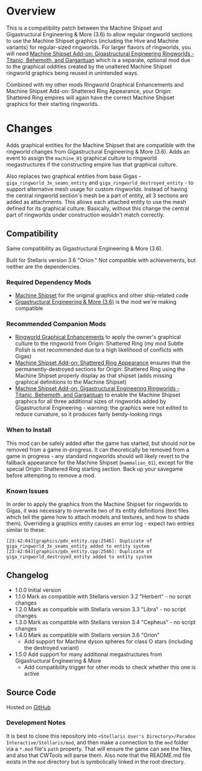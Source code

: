 # Overview

This is a compatibility patch between the Machine Shipset and Gigastructural Engineering & More (3.6) to allow regular ringworld sections to use the Machine Shipset graphics (including the Hive and Machine variants) for regular-sized ringworlds.  For larger flavors of ringworlds, you will need [Machine Shipset Add-on: Gigastructural Engineering Ringworlds - Titanic, Behemoth, and Gargantuan](https://steamcommunity.com/sharedfiles/filedetails/?id=2644469566) which is a separate, optional mod due to the graphical oddities created by the unaltered Machine Shipset ringworld graphics being reused in unintended ways.

Combined with my other mods Ringworld Graphical Enhancements and Machine Shipset Add-on: Shattered Ring Appearance, your Origin: Shattered Ring empires will again have the correct Machine Shipset graphics for their starting ringworlds.

# Changes

Adds graphical entities for the Machine Shipset that are compatible with the ringworld changes from Gigastructural Engineering & More (3.6).  Adds an event to assign the `machine_01` graphical culture to ringworld megastructures if the constructing empire has that graphical culture.

Also replaces two graphical entities from base Gigas - `giga_ringworld_3x_seams_entity` and `giga_ringworld_destroyed_entity` - to support alternative mesh usage for custom ringworlds.  Instead of having the central ringworld section's mesh be a part of entity, all 3 sections are added as attachments.  This allows each attached entity to use the mesh defined for its graphical culture.  Basically, without this change the central part of ringworlds under construction wouldn't match correctly.

## Compatibility

Same compatibility as Gigastructural Engineering & More (3.6).

Built for Stellaris version 3.6 "Orion."  Not compatible with achievements, but neither are the dependencies.

### Required Dependency Mods

* [Machine Shipset](https://steamcommunity.com/sharedfiles/filedetails/?id=2077186491) for the original graphics and other ship-related code
* [Gigastructural Engineering & More (3.6)](https://steamcommunity.com/sharedfiles/filedetails/?id=1121692237) is the mod we're making compatible

### Recommended Companion Mods

* [Ringworld Graphical Enhancements](https://steamcommunity.com/sharedfiles/filedetails/?id=2628518102) to apply the owner's graphical culture to the ringworld from Origin: Shattered Ring (my mod Subtle Polish is not recommended due to a high likelihood of conflicts with Gigas)
* [Machine Shipset Add-on: Shattered Ring Appearance](https://steamcommunity.com/sharedfiles/filedetails/?id=2628980994) ensures that the permanently-destroyed sections for Origin: Shattered Ring using the Machine Shipset properly display as that shipset (adds missing graphical definitions to the Machine Shipset)
* [Machine Shipset Add-on: Gigastructural Engineering Ringworlds - Titanic, Behemoth, and Gargantuan](https://steamcommunity.com/sharedfiles/filedetails/?id=2644469566) to enable the Machine Shipset graphics for all three additional sizes of ringworlds added by Gigastructural Engineering - warning: the graphics were not edited to reduce curvature, so it produces fairly bendy-looking rings

### When to Install

This mod can be safely added after the game has started, but should not be removed from a game in-progress.  It can theoretically be removed from a game in progress - any standard ringworlds should will likely revert to the fallback appearance for the Machine Shipset (`mammalian_01`), except for the special Origin: Shattered Ring starting section.  Back up your savegame before attempting to remove a mod.

### Known Issues

In order to apply the graphics from the Machine Shipset for ringworlds to Gigas, it was necessary to overwrite two of its entity definitions (text files which tell the game how to attach models and textures, and how to shade them).  Overriding a graphics entity causes an error log - expect two entries similar to these:

```
[23:42:04][graphics/pdx_entity.cpp:2546]: Duplicate of giga_ringworld_3x_seams_entity added to entity system
[23:42:04][graphics/pdx_entity.cpp:2546]: Duplicate of giga_ringworld_destroyed_entity added to entity system
```

## Changelog

* 1.0.0 Initial version
* 1.1.0 Mark as compatible with Stellaris version 3.2 "Herbert" - no script changes
* 1.2.0 Mark as compatible with Stellaris version 3.3 "Libra" - no script changes
* 1.3.0 Mark as compatible with Stellaris version 3.4 "Cepheus" - no script changes
* 1.4.0 Mark as compatible with Stellaris version 3.6 "Orion"
    * Add support for Machine dyson spheres for class O stars (including the destroyed variant)
* 1.5.0 Add support for many additional megastructures from Gigastructural Engineering & More
    * Add compatibility trigger for other mods to check whether this one is active

## Source Code

Hosted on [GitHub](https://github.com/corsairmarks/machine_shipset_gigastructures_ringworld_compatibility)

### Development Notes

It is best to clone this repository into `<Stellaris User's Directory>/Paradox Interactive/Stellaris/mod`, and then make a connection to the `mod` folder via a `*.mod` file's `path` property.  That will ensure the game can see the files, and also that CWTools will parse them.  Also note that the README.md file exists in the `mod` directory but is symbolically linked in the root directory.